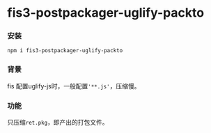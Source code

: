 # fis3-postpackager-uglify-packto

### 安装
```
npm i fis3-postpackager-uglify-packto
```

### 背景
fis 配置uglify-js时，一般配置`'**.js'`，压缩慢。

### 功能
只压缩`ret.pkg`，即产出的打包文件。
